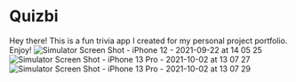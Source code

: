 # Quizbi

Hey there! This is a fun trivia app I created for my personal project portfolio. Enjoy!
![Simulator Screen Shot - iPhone 12 - 2021-09-22 at 14 05 25](https://user-images.githubusercontent.com/71091760/136572996-4fb6d775-aa25-48ff-81e3-d4ed604515da.png)
![Simulator Screen Shot - iPhone 13 Pro - 2021-10-02 at 13 07 27](https://user-images.githubusercontent.com/71091760/136572997-55003c51-4cf2-4362-a4fa-72350b24d944.png)
![Simulator Screen Shot - iPhone 13 Pro - 2021-10-02 at 13 07 29](https://user-images.githubusercontent.com/71091760/136573001-c78100f4-6cff-44a9-a17c-94e972b099fc.png)
